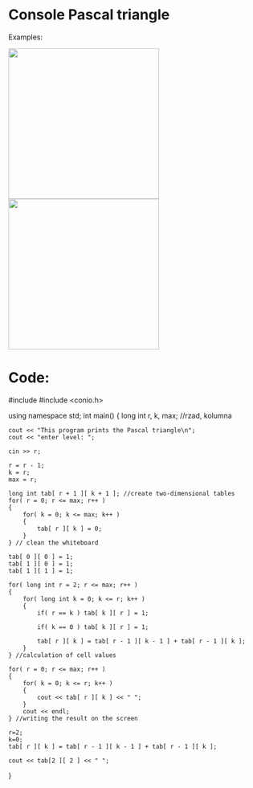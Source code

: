 # Console Pascal triangle

Examples: 


<img src="https://sun9-3.userapi.com/c850228/v850228533/1e5d64/sZu5wPDaUaw.jpg" width="300">

<img src="https://sun9-14.userapi.com/c857724/v857724533/7b8b0/beYnNshU24E.jpg" width="300">

# Code:

#include <iostream>
#include <conio.h>

using namespace std;
int main()
{
    long int r, k, max; //rzad, kolumna
    
    cout << "This program prints the Pascal triangle\n";
    cout << "enter level: ";
    
    cin >> r;
    
    r = r - 1;
    k = r;
    max = r;
    
    long int tab[ r + 1 ][ k + 1 ]; //create two-dimensional tables
    for( r = 0; r <= max; r++ )
    {
        for( k = 0; k <= max; k++ )
        {
            tab[ r ][ k ] = 0;
        }
    } // clean the whiteboard
    
    tab[ 0 ][ 0 ] = 1;
    tab[ 1 ][ 0 ] = 1;
    tab[ 1 ][ 1 ] = 1;
    
    for( long int r = 2; r <= max; r++ )
    {
        for( long int k = 0; k <= r; k++ )
        {
            if( r == k ) tab[ k ][ r ] = 1;
            
            if( k == 0 ) tab[ k ][ r ] = 1;
            
            tab[ r ][ k ] = tab[ r - 1 ][ k - 1 ] + tab[ r - 1 ][ k ];
        }
    } //calculation of cell values
    
	for( r = 0; r <= max; r++ )
    {
        for( k = 0; k <= r; k++ )
        {
            cout << tab[ r ][ k ] << " ";
        }
        cout << endl;
    } //writing the result on the screen
    
    r=2;
    k=0;
    tab[ r ][ k ] = tab[ r - 1 ][ k - 1 ] + tab[ r - 1 ][ k ];
    
    cout << tab[2 ][ 2 ] << " ";
    
    
    
    
}

